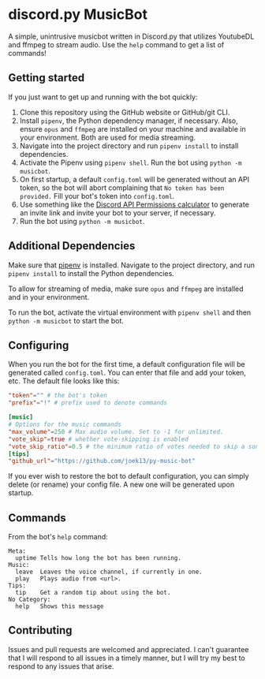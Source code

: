 # discord.py MusicBot

A simple, unintrusive musicbot written in Discord.py that utilizes YoutubeDL and ffmpeg to stream audio. Use the `help` command to get a list of commands!

## Getting started
If you just want to get up and running with the bot quickly:

1. Clone this repository using the GitHub website or GitHub/git CLI.
2. Install `pipenv`, the Python dependency manager, if necessary. Also, ensure `opus` and `ffmpeg` are installed on your machine and available in your environment. Both are used for media streaming.
3. Navigate into the project directory and run `pipenv install` to install dependencies.
4. Activate the Pipenv using `pipenv shell`. Run the bot using `python -m musicbot`.
5. On first startup, a default `config.toml` will be generated without an API token, so the bot will abort complaining that `No token has been provided.` Fill your bot's token into `config.toml`.
6. Use something like the [Discord API Permissions calculator](https://discordapi.com/permissions.html) to generate an invite link and invite your bot to your server, if necessary.
7. Run the bot using `python -m musicbot`.

## Additional Dependencies

Make sure that [pipenv](https://pipenv.pypa.io/en/latest/) is installed. Navigate to the project directory, and run `pipenv install` to install the Python dependencies.

To allow for streaming of media, make sure `opus` and `ffmpeg` are installed and in your environment.

To run the bot, activate the virtual environment with `pipenv shell` and then `python -m musicbot` to start the bot.

## Configuring

When you run the bot for the first time, a default configuration file will be generated called `config.toml`. You can enter that file and add your token, etc. The default file looks like this:

```toml
"token"="" # the bot's token
"prefix"="!" # prefix used to denote commands

[music]
# Options for the music commands
"max_volume"=250 # Max audio volume. Set to -1 for unlimited.
"vote_skip"=true # whether vote-skipping is enabled
"vote_skip_ratio"=0.5 # the minimum ratio of votes needed to skip a song
[tips]
"github_url"="https://github.com/joek13/py-music-bot"
```

If you ever wish to restore the bot to default configuration, you can simply delete (or rename) your config file. A new one will be generated upon startup.

## Commands
From the bot's `help` command:
```
Meta:
  uptime Tells how long the bot has been running.
Music:
  leave  Leaves the voice channel, if currently in one.
  play   Plays audio from <url>.
Tips:
  tip    Get a random tip about using the bot.
​No Category:
  help   Shows this message
```

## Contributing
Issues and pull requests are welcomed and appreciated. I can't guarantee that I will respond to all issues in a timely manner, but I will try my best to respond to any issues that arise.